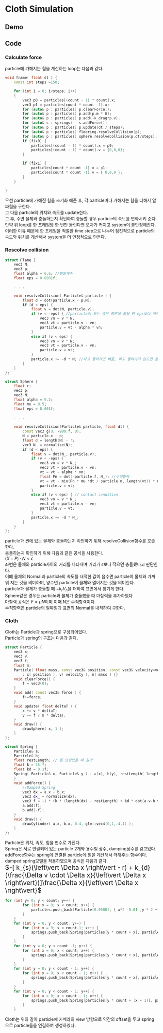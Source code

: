 # Cloth Simulation

## Demo

## Code

### Calculate force

particle에 가해지는 힘을 계산하는 loop는 다음과 같다. </br>
~~~c++
void frame( float dt ) {
	const int steps =150;

	for (int i = 0; i<steps; i++)
	{
		vec3 p0 = particles[(count - 1) * count].x;
		vec3 p1 = particles[count * count -1].x;
		for (auto& p : particles) p.clearForce();
		for (auto& p : particles) p.add(p.m * G);
		for (auto& p : particles) p.add(-k_drag*p.v);
		for (auto& s : springs)	  s.addForce();
		for (auto& p : particles) p.update(dt / steps);
		for (auto& p : particles) flooring.resolveCollision(p);
		for (auto& p : particles) sphere.resolveCollision(p,dt/steps);
		if (fix0) {
			particles[(count - 1) * count].x = p0;
			particles[(count - 1) * count].v = {0,0,0};
		}

		if (fix1) {
			particles[count * count -1].x = p1;
			particles[count * count -1].v = { 0,0,0 };
		}
	}
	
}
~~~
우선 particle에 가해진 힘을 초기화 해준 후, 각 particle마다 가해지는 힘을 더해서 알짜힘을 구한다.</br>
그 다음 particle의 위치와 속도를 update한다.</br>
그 후, 주변 물체와 충돌하는지 확인하여 충돌할 경우 particle의 속도를 변화시켜 준다.</br>
만약 위 loop를 한 프레임당 한 번만 돌린다면 오차가 커지고 system이 불안정해진다.</br>
이러한 이유 때문에 한 프레임을 적절한 time step으로 나누어 점진적으로 particle의 속도와 위치를 계산해서 system을 더 안정적으로 만든다.</br>

### Rescolve collision

~~~c++
struct Plane {
	vec3 N;
	vec3 p;
	float alpha = 0.6; //반발계수
	float eps = 0.0001f;

	. . .

	void resolveCollision( Particle& particle ) {
		float d = dot(particle.x - p,N);
		if (d < eps) {
			float v = dot(N, particle.v);
			if (v < -eps) { //particle이 오는 경우 평면에 붙을 땐 eps보다 작아야 하므로
				vec3 vn = v * N;
				vec3 vt = particle.v - vn;
				particle.v = vt - alpha * vn;
			}
			else if (v < eps) {
				vec3 vn = v * N;
				vec3 vt = particle.v - vn;
				particle.v = vt;
			}
			particle.x += -d * N; //파고 들어가면 빼줌, 파고 들어가지 않으면 붙임
		}
	}
};
~~~

~~~c++
struct Sphere {
	float r;
	vec3 p;
	vec3 N;
	float alpha = 0.2;
	float mu = 0.5;
	float eps = 0.001f;
	
    . . .
	
    void resolveCollision(Particle& particle, float dt) {
		const vec3 g(0, -980.f, 0);
		N = particle.x - p;
		float d = length(N) - r;
		vec3 N_ = normalize(N);
		if (d < eps) {
			float v = dot(N_, particle.v);
			if (v < -eps) {
				vec3 vn = v * N_;
				vec3 vt = particle.v - vn;
				vt = vt - alpha * vn;
				float Fn = dot(-particle.f, N_); //수직항력
				vt = vt - min(Fn * mu *dt / particle.m, length(vt)) * normalize(vt); //속도변화량으로 마찰력 적용
				particle.v = vt;
			}
			else if (v < eps) { // contact condition
				vec3 vn = v * N_;
				vec3 vt = particle.v - vn;
				particle.v = vt;
			}
			particle.x += -d * N_;
		}
	}
};
~~~

particle과 씬에 있는 물체와 충돌하는지 확인하기 위해 resolveCollision함수를 호출한다.</br>
충돌하는지 확인하기 위해 다음과 같은 공식을 사용한다.</br>
$(X - P) \cdot N < \epsilon$</br>
좌변은 물체와 particle사이의 거리를 나타내며 거리가 $\epsilon$보다 작으면 충돌했다고 판단한다.</br>
이떄 물체의 Normal과 particle의 속도를 내적한 값이 음수면 particle이 물체와 가까워 지는 것을 의미하며, 양수면 particle이 물체와 멀어지는 것을 의미한다.</br>
particle과 물체가 충돌할 때 $-k_{r}V_{n}$을 더하여 표면에서 튕기게 한다.</br>
Sphere같은 경우는 particle과 물체가 충돌했을 때 마찰력을 추가하였다</br>
마찰력 공식은 $F = \mu N$이며 이때 N은 수직항력이다.</br>
수직항력은 particle의 알짜힘과 표면의 Normal을 내적하여 구한다.</br>

### Cloth
Cloth는 Particle과 spring으로 구성되어있다.</br>
Particle과 spring의 구조는 다음과 같다.</br>

~~~c++
struct Particle {
	vec3 x;
	vec3 v;
	vec3 f;
	float m;
	Particle( float mass, const vec3& position, const vec3& velocity=vec3(0) )
		: x( position ), v( velocity ), m( mass ) {}
	void clearForce() {
		f = vec3(0);
	}
	void add( const vec3& force ) {
		f+=force;
	}
	void update( float deltaT ) {
		x += v * deltaT;
		v += f / m * deltaT;
	}
	void draw() {
		drawSphere( x, 1 );
	}
};
~~~

~~~c++
struct Spring {
	Particle& a;
	Particle& b;
	float restLength; // 힘 안받았을 때 길이
	float k = 35.f;
	float kd = 0.1f;
	Spring( Particle& x, Particle& y ) : a(x), b(y), restLength( length(x.x-y.x)) {
	}
	void addForce() {
		//Damped Spring
		vec3 dx = a.x - b.x;
		vec3 dx_ = normalize(dx);
		vec3 f = -1 * (k * (length(dx) - restLength) + kd * dot(a.v-b.v,dx_)) * dx_;
		a.add(f);
		b.add(-f);
	}
	void draw() {
		drawCylinder( a.x, b.x, 0.4, glm::vec4(0,1,.4,1) );
	}
};
~~~

Particle은 위치, 속도, 힘을 변수로 가진다.</br>
Spring은 서로 연결되어 있는 particle 2개와 용수철 상수, damping상수를 갖고있다.</br>
addForce함수는 spring에 연결된 particle에 힘을 계산해서 더해주는 함수이다.</br>
damped spring모델을 적용하였으며 공식은 다음과 같다.</br>
<span style="font-size:150%">
$-[ k_{s}(\left\vert \Delta x \right\vert - r) + k_{d}(\frac{\Delta v \cdot \Delta x}{\left\vert \Delta x \right\vert})]\frac{\Delta x}{\left\vert \Delta x \right\vert}$</br>
<span>


~~~c++
for (int y= 0; y < count; y++) {
		for (int x = 0; x < count; x++) {
			particles.push_back(Particle(0.0008f, { x*2 -5.0f ,y * 2 + 62 ,randf() * 0.1f}));
		}
	}
	for (int y = 0; y < count; y++) {
		for (int x = 0; x < count-1; x++) {
			springs.push_back(Spring(particles[y * count + x], particles[y * count + (x + 1)]));
		}
	}
	for (int y = 0; y < count -1; y++) {
		for (int x = 0; x < count; x++) {
			springs.push_back(Spring(particles[y * count + x], particles[(y + 1) * count + x]));
		}
	}
	for (int y = 0; y < count - 1; y++) {
		for (int x = 0; x < count - 1; x++) {
			springs.push_back(Spring(particles[y * count + x], particles[(y + 1) * count + (x + 1)]));
		}
	}
	for (int y = 0; y < count - 1; y++) {
		for (int x = 0; x < count - 1; x++) {
			springs.push_back(Spring(particles[y * count + (x + 1)], particles[(y + 1) * count + x]));
		}
	}
~~~
Cloth는 위와 같이 particle에 카메라의 view 방향으로 약간의 offset을 두고 spring으로 particle들을 연결하여 생성하였다.</br>

